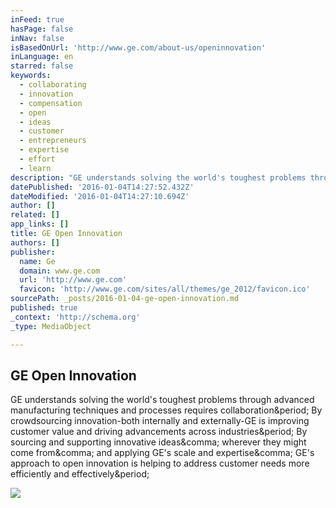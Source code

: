 ```yaml
---
inFeed: true
hasPage: false
inNav: false
isBasedOnUrl: 'http://www.ge.com/about-us/openinnovation'
inLanguage: en
starred: false
keywords:
  - collaborating
  - innovation
  - compensation
  - open
  - ideas
  - customer
  - entrepreneurs
  - expertise
  - effort
  - learn
description: "GE understands solving the world's toughest problems through advanced manufacturing techniques and processes requires collaboration. By crowdsourcing innovation-both internally and externally-GE is improving customer value and driving advancements across industries. By sourcing and supporting innovative ideas, wherever they might come from, and applying GE's scale and expertise, GE's approach to open innovation is helping to address customer needs more efficiently and effectively."
datePublished: '2016-01-04T14:27:52.432Z'
dateModified: '2016-01-04T14:27:10.694Z'
author: []
related: []
app_links: []
title: GE Open Innovation
authors: []
publisher:
  name: Ge
  domain: www.ge.com
  url: 'http://www.ge.com'
  favicon: 'http://www.ge.com/sites/all/themes/ge_2012/favicon.ico'
sourcePath: _posts/2016-01-04-ge-open-innovation.md
published: true
_context: 'http://schema.org'
_type: MediaObject

---
```

<article style=""><h1>GE Open Innovation</h1><p>GE understands solving the world's toughest problems through advanced manufacturing techniques and processes requires collaboration&amp;period; By crowdsourcing innovation-both internally and externally-GE is improving customer value and driving advancements across industries&amp;period; By sourcing and supporting innovative ideas&amp;comma; wherever they might come from&amp;comma; and applying GE's scale and expertise&amp;comma; GE's approach to open innovation is helping to address customer needs more efficiently and effectively&amp;period;</p><img src="https://cdn2.geready.com/sites/default/files/styles/hero-carousel-large/public/openinnovation_hero_0_0.jpg?itok=92P9rilj" /></article>